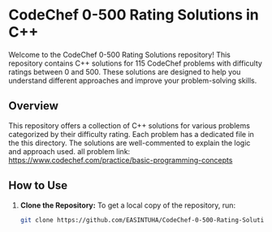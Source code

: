 # CodeChef 0-500 Rating Solutions in C++

Welcome to the CodeChef 0-500 Rating Solutions repository! This repository contains C++ solutions for 115 CodeChef problems with difficulty ratings between 0 and 500. These solutions are designed to help you understand different approaches and improve your problem-solving skills.

## Overview

This repository offers a collection of C++ solutions for various problems categorized by their difficulty rating. Each problem has a dedicated file in the this directory. The solutions are well-commented to explain the logic and approach used.
all problem link:
https://www.codechef.com/practice/basic-programming-concepts

## How to Use

1. **Clone the Repository:**
   To get a local copy of the repository, run:
   ```bash
   git clone https://github.com/EASINTUHA/CodeChef-0-500-Rating-Solutions.git